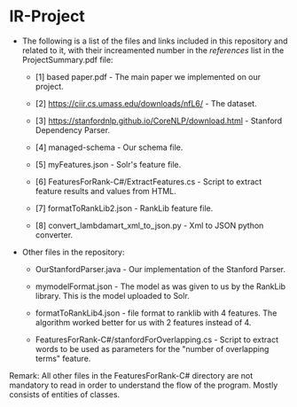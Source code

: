 # IR-Project

* The following is a list of the files and links included in this repository and related to it, with their increamented number in the *references* list in the ProjectSummary.pdf file:

  * [1] based paper.pdf - The main paper we implemented on our project.
  
  * [2] https://ciir.cs.umass.edu/downloads/nfL6/ - The dataset.
  
  * [3] https://stanfordnlp.github.io/CoreNLP/download.html - Stanford Dependency Parser.
  
  * [4] managed-schema - Our schema file.
  
  * [5] myFeatures.json - Solr's feature file.
  
  * [6] FeaturesForRank-C#/ExtractFeatures.cs - Script to extract feature results and values from HTML.
  
  * [7] formatToRankLib2.json - RankLib feature file.
  
  * [8] convert_lambdamart_xml_to_json.py - Xml to JSON python converter.
  
* Other files in the repository:

  * OurStanfordParser.java - Our implementation of the Stanford Parser.
  
  * mymodelFormat.json - The model as was given to us by the RankLib library. This is the model uploaded to Solr.
  
  * formatToRankLib4.json - file format to ranklib with 4 features. The algorithm worked better for us with 2 features instead of 4.
  
  * FeaturesForRank-C#/stanfordForOverlapping.cs - Script to extract words to be used as parameters for the "number of overlapping terms" feature. 
  
Remark: All other files in the FeaturesForRank-C# directory are not mandatory to read in order to understand the flow of the program. Mostly consists of entities of classes.
